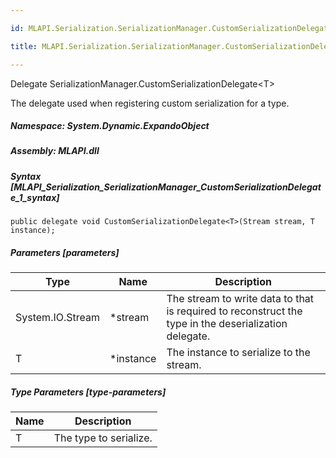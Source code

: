 ```yaml
---

id: MLAPI.Serialization.SerializationManager.CustomSerializationDelegate-1

title: MLAPI.Serialization.SerializationManager.CustomSerializationDelegate-1

---
```


Delegate SerializationManager.CustomSerializationDelegate\<T\>

<div class="markdown level0 summary" markdown="1">

The delegate used when registering custom serialization for a type.

</div>

<div class="markdown level0 conceptual" markdown="1">

</div>

##### **Namespace**: System.Dynamic.ExpandoObject

##### **Assembly**: MLAPI.dll

##### Syntax [MLAPI_Serialization_SerializationManager_CustomSerializationDelegate_1_syntax]

    public delegate void CustomSerializationDelegate<T>(Stream stream, T instance);

##### Parameters [parameters]

| Type             | Name       | Description                                                                                           |
|------------------|------------|-------------------------------------------------------------------------------------------------------|
| System.IO.Stream | \*stream   | The stream to write data to that is required to reconstruct the type in the deserialization delegate. |
| T                | \*instance | The instance to serialize to the stream.                                                              |

##### Type Parameters [type-parameters]

| Name | Description            |
|------|------------------------|
| T    | The type to serialize. |
